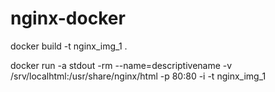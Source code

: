 nginx-docker
============

docker build -t nginx_img_1 .

docker run -a stdout -rm --name=descriptivename -v /srv/localhtml:/usr/share/nginx/html -p 80:80 -i -t nginx_img_1



   
